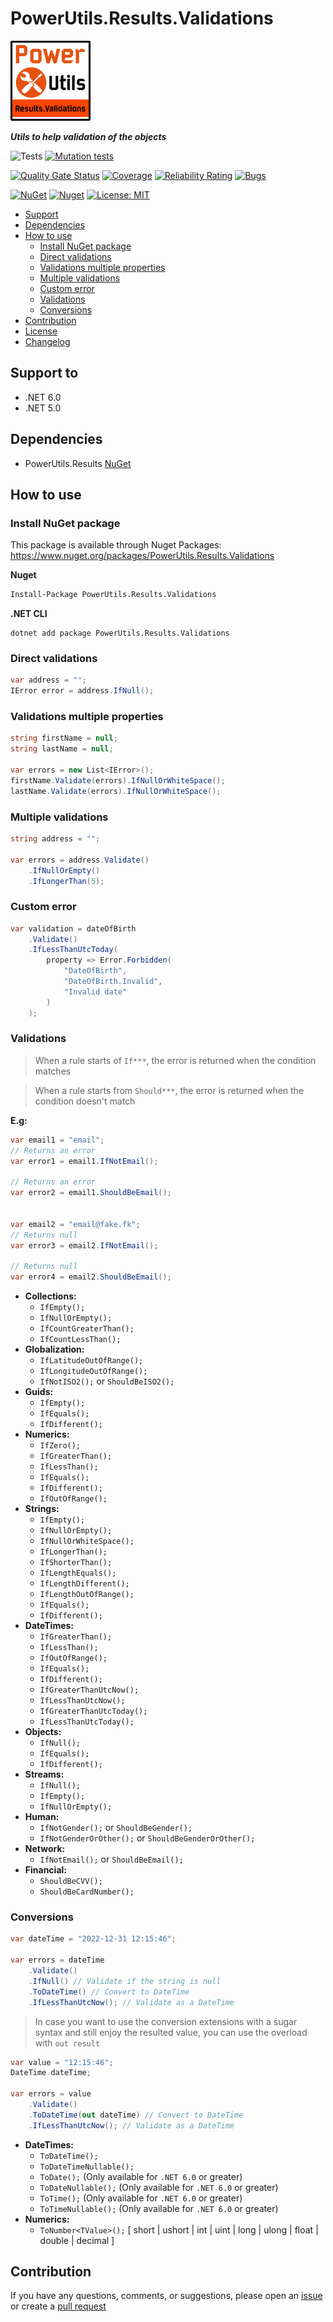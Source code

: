 # PowerUtils.Results.Validations

![Logo](https://raw.githubusercontent.com/TechNobre/PowerUtils.Results.Validations/main/assets/logo/logo_128x128.png)

***Utils to help validation of the objects***

![Tests](https://github.com/TechNobre/PowerUtils.Results.Validations/actions/workflows/tests.yml/badge.svg)
[![Mutation tests](https://img.shields.io/endpoint?style=flat&url=https%3A%2F%2Fbadge-api.stryker-mutator.io%2Fgithub.com%2FTechNobre%2FPowerUtils.Results.Validations%2Fmain)](https://dashboard.stryker-mutator.io/reports/github.com/TechNobre/PowerUtils.Results.Validations/main)

[![Quality Gate Status](https://sonarcloud.io/api/project_badges/measure?project=TechNobre_PowerUtils.Results.Validations&metric=alert_status)](https://sonarcloud.io/summary/new_code?id=TechNobre_PowerUtils.Results.Validations)
[![Coverage](https://sonarcloud.io/api/project_badges/measure?project=TechNobre_PowerUtils.Results.Validations&metric=coverage)](https://sonarcloud.io/summary/new_code?id=TechNobre_PowerUtils.Results.Validations)
[![Reliability Rating](https://sonarcloud.io/api/project_badges/measure?project=TechNobre_PowerUtils.Results.Validations&metric=reliability_rating)](https://sonarcloud.io/summary/new_code?id=TechNobre_PowerUtils.Results.Validations)
[![Bugs](https://sonarcloud.io/api/project_badges/measure?project=TechNobre_PowerUtils.Results.Validations&metric=bugs)](https://sonarcloud.io/summary/new_code?id=TechNobre_PowerUtils.Results.Validations)

[![NuGet](https://img.shields.io/nuget/v/PowerUtils.Results.Validations.svg)](https://www.nuget.org/packages/PowerUtils.Results.Validations)
[![Nuget](https://img.shields.io/nuget/dt/PowerUtils.Results.Validations.svg)](https://www.nuget.org/packages/PowerUtils.Results.Validations)
[![License: MIT](https://img.shields.io/github/license/TechNobre/PowerUtils.Results.Validations.svg)](https://github.com/TechNobre/PowerUtils.Results.Validations/blob/main/LICENSE)


- [Support](#support-to)
- [Dependencies](#dependencies)
- [How to use](#how-to-use)
  - [Install NuGet package](#Installation)
  - [Direct validations](#doc-direct-validations)
  - [Validations multiple properties](#doc-validations-multiple-properties)
  - [Multiple validations](#doc-multiple-validations)
  - [Custom error](#doc-custom-error)
  - [Validations](#doc-validations)
  - [Conversions](#doc-conversions)
- [Contribution](#contribution)
- [License](./LICENSE)
- [Changelog](./CHANGELOG.md)



## Support to <a name="support-to"></a>
- .NET 6.0
- .NET 5.0



## Dependencies <a name="dependencies"></a>

- PowerUtils.Results [NuGet](https://www.nuget.org/packages/PowerUtils.Results/)


## How to use <a name="how-to-use"></a>

### Install NuGet package <a name="Installation"></a>
This package is available through Nuget Packages: https://www.nuget.org/packages/PowerUtils.Results.Validations

**Nuget**
```bash
Install-Package PowerUtils.Results.Validations
```

**.NET CLI**
```
dotnet add package PowerUtils.Results.Validations
```



### Direct validations <a name="doc-direct-validations"></a>
```csharp
var address = "";
IError error = address.IfNull();
```


### Validations multiple properties <a name="doc-validations-multiple-properties"></a>
```csharp
string firstName = null;
string lastName = null;

var errors = new List<IError>();
firstName.Validate(errors).IfNullOrWhiteSpace();
lastName.Validate(errors).IfNullOrWhiteSpace();
```


### Multiple validations <a name="doc-multiple-validations"></a>
```csharp
string address = "";

var errors = address.Validate()
    .IfNullOrEmpty()
    .IfLongerThan(5);
```


### Custom error <a name="doc-custom-error"></a>
```csharp
var validation = dateOfBirth
    .Validate()
    .IfLessThanUtcToday(
        property => Error.Forbidden(
            "DateOfBirth",
            "DateOfBirth.Invalid",
            "Invalid date"
        )
    );
```


### Validations <a name="doc-validations"></a>

> When a rule starts of `If***`, the error is returned when the condition matches

> When a rule starts from `Should***`, the error is returned when the condition doesn't match

**E.g:**
```csharp
var email1 = "email";
// Returns an error
var error1 = email1.IfNotEmail();

// Returns an error
var error2 = email1.ShouldBeEmail();


var email2 = "email@fake.fk";
// Returns null
var error3 = email2.IfNotEmail();

// Returns null
var error4 = email2.ShouldBeEmail();
```

- __Collections:__
  - `IfEmpty();`
  - `IfNullOrEmpty();`
  - `IfCountGreaterThan();`
  - `IfCountLessThan();`
- __Globalization:__
  - `IfLatitudeOutOfRange();`
  - `IfLongitudeOutOfRange();`
  - `IfNotISO2();` or `ShouldBeISO2();`
- __Guids:__
  - `IfEmpty();`
  - `IfEquals();`
  - `IfDifferent();`
- __Numerics:__
  - `IfZero();`
  - `IfGreaterThan();`
  - `IfLessThan();`
  - `IfEquals();`
  - `IfDifferent();`
  - `IfOutOfRange();`
- __Strings:__
  - `IfEmpty();`
  - `IfNullOrEmpty();`
  - `IfNullOrWhiteSpace();`
  - `IfLongerThan();`
  - `IfShorterThan();`
  - `IfLengthEquals();`
  - `IfLengthDifferent();`
  - `IfLengthOutOfRange();`
  - `IfEquals();`
  - `IfDifferent();`
- __DateTimes:__
  - `IfGreaterThan();`
  - `IfLessThan();`
  - `IfOutOfRange();`
  - `IfEquals();`
  - `IfDifferent();`
  - `IfGreaterThanUtcNow();`
  - `IfLessThanUtcNow();`
  - `IfGreaterThanUtcToday();`
  - `IfLessThanUtcToday();`
- __Objects:__
  - `IfNull();`
  - `IfEquals();`
  - `IfDifferent();`
- __Streams:__
  - `IfNull();`
  - `IfEmpty();`
  - `IfNullOrEmpty();`
- __Human:__
  - `IfNotGender();` or `ShouldBeGender();`
  - `IfNotGenderOrOther();` or `ShouldBeGenderOrOther();`
- __Network:__
  - `IfNotEmail();` or `ShouldBeEmail();`
- __Financial:__
  - `ShouldBeCVV();`
  - `ShouldBeCardNumber();`



### Conversions <a name="doc-conversions"></a>
```csharp
var dateTime = "2022-12-31 12:15:46";

var errors = dateTime
    .Validate()
    .IfNull() // Validate if the string is null
    .ToDateTime() // Convert to DateTime
    .IfLessThanUtcNow(); // Validate as a DateTime
```

> In case you want to use the conversion extensions with a sugar syntax and still enjoy the resulted value, you can use the overload with `out result`
```csharp
var value = "12:15:46";
DateTime dateTime;

var errors = value
    .Validate()
    .ToDateTime(out dateTime) // Convert to DateTime
    .IfLessThanUtcNow(); // Validate as a DateTime
```

- __DateTimes:__
  - `ToDateTime();`
  - `ToDateTimeNullable();`
  - `ToDate();` (Only available for `.NET 6.0` or greater)
  - `ToDateNullable();` (Only available for `.NET 6.0` or greater)
  - `ToTime();` (Only available for `.NET 6.0` or greater)
  - `ToTimeNullable();` (Only available for `.NET 6.0` or greater)
- __Numerics:__
  - `ToNumber<TValue>();` [ short | ushort | int | uint | long | ulong | float | double | decimal ]



## Contribution <a name="contribution"></a>

If you have any questions, comments, or suggestions, please open an [issue](https://github.com/TechNobre/PowerUtils.Results.Validations/issues/new/choose) or create a [pull request](https://github.com/TechNobre/PowerUtils.Results.Validations/compare)


